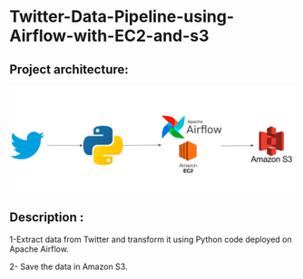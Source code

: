 # Twitter-Data-Pipeline-using-Airflow-with-EC2-and-s3

## Project architecture: 

![alt text](Architecture.PNG)

## Description : 

1-Extract data from Twitter and transform it  using Python code deployed on Apache Airflow.

2- Save the data in Amazon S3.

